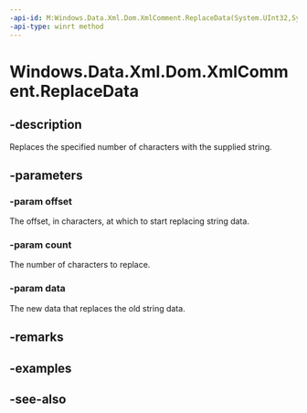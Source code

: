 ----api-id: M:Windows.Data.Xml.Dom.XmlComment.ReplaceData(System.UInt32,System.UInt32,System.String)
-api-type: winrt method
---<!-- Method syntaxpublic void ReplaceData(System.UInt32 offset, System.UInt32 count, System.String data)--># Windows.Data.Xml.Dom.XmlComment.ReplaceData## -descriptionReplaces the specified number of characters with the supplied string.## -parameters### -param offsetThe offset, in characters, at which to start replacing string data.### -param countThe number of characters to replace.### -param dataThe new data that replaces the old string data.## -remarks## -examples## -see-also